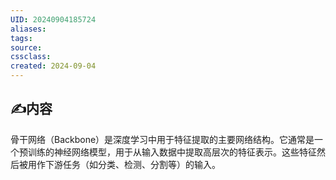 ```yaml
---
UID: 20240904185724 
aliases: 
tags: 
source: 
cssclass: 
created: 2024-09-04
---
```


## ✍内容

骨干网络（Backbone）是深度学习中用于特征提取的主要网络结构。它通常是一个预训练的神经网络模型，用于从输入数据中提取高层次的特征表示。这些特征然后被用作下游任务（如分类、检测、分割等）的输入。
